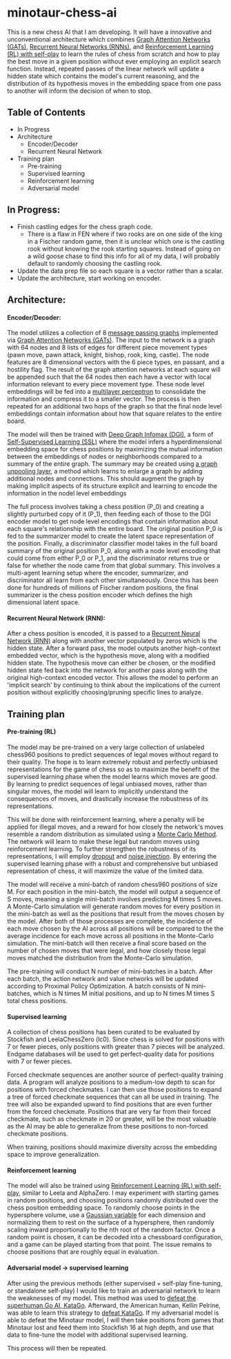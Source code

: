 # minotaur-chess-ai
This is a new chess AI that I am developing. It will have a innovative and unconventional architecture which combines [Graph Attention Networks (GATs)](https://en.wikipedia.org/wiki/Graph_neural_network#Graph_attention_network), [Recurrent Neural Networks (RNNs)](https://en.wikipedia.org/wiki/Recurrent_neural_network), and [Reinforcement Learning (RL) with self-play](https://en.wikipedia.org/wiki/Self-play) to learn the rules of chess from scratch and how to play the best move in a given position without ever employing an explicit search function. Instead, repeated passes of the linear network will update a hidden state which contains the model's current reasoning, and the distribution of its hypothesis moves in the embedding space from one pass to another will inform the decision of when to stop.

## Table of Contents

* In Progress
* Architecture
   * Encoder/Decoder
   * Recurrent Neural Network
* Training plan
   * Pre-training
   * Supervised learning
   * Reinforcement learning
   * Adversarial model

## In Progress:
* Finish castling edges for the chess graph code.
  * There is a flaw in FEN where if two rooks are on one side of the king in a Fischer random game, then it is unclear which one is the castling rook without knowing the rook starting squares. Instead of going on a wild goose chase to find this info for all of my data, I will probably default to randomly choosing the castling rook.
* Update the data prep file so each square is a vector rather than a scalar.
* Update the architecture, start working on encoder.

## Architecture:
#### Encoder/Decoder:
The model utilizes a collection of 8 [message passing graphs](https://pytorch-geometric.readthedocs.io/en/latest/tutorial/create_gnn.html) implemented via [Graph Attention Networks (GATs)](https://en.wikipedia.org/wiki/Graph_neural_network#Graph_attention_network). The input to the network is a graph with 64 nodes and 8 lists of edges for different piece movement types (pawn move, pawn attack, knight, bishop, rook, king, castle). The node features are 8 dimensional vectors with the 6 piece types, en passant, and a hostility flag. The result of the graph attention networks at each square will be appended such that the 64 nodes then each have a vector with local information relevant to every piece movement type. These node level embeddings will be fed into a [multilayer perceptron](https://en.wikipedia.org/wiki/Multilayer_perceptron) to consolidate the information and compress it to a smaller vector. The process is then repeated for an additional two hops of the graph so that the final node level embeddings contain information about how that square relates to the entire board.

The model will then be trained with [Deep Graph Infomax (DGI)](https://arxiv.org/abs/1809.10341), a form of [Self-Supervised Learning (SSL)](https://en.wikipedia.org/wiki/Self-supervised_learning) where the model infers a hyperdimensional embedding space for chess positions by maximizing the mutual information between the embeddings of nodes or neighborhoods compared to a summary of the entire graph. 
The summary may be created using [a graph unpooling layer](https://arxiv.org/abs/2206.01874), a method which learns to enlarge a graph by adding additional nodes and connections. This should augment the graph by making implicit aspects of its structure explicit and learning to encode the information in the nodel level embeddings

The full process involves taking a chess position (P_0) and creating a slightly purturbed copy of it (P_1), then feeding each of those to the DGI encoder model to get node level encodings that contain information about each square's relationship with the entire board. The original position P_0 is fed to the summarizer model to create the latent space representation of the position. Finally, a discriminator classifier model takes in the full board summary of the original position P_0, along with a node level encoding that could come from either P_0 or P_1, and the discriminator returns true or false for whether the node came from that global summary. This involves a multi-agent learning setup where the encoder, summarizer, and discriminator all learn from each other simultaneously. Once this has been done for hundreds of millions of Fischer random positions, the final summarizer is the chess position encoder which defines the high dimensional latent space.

#### Recurrent Neural Network (RNN):
After a chess position is encoded, it is passed to a [Recurrent Neural Network (RNN)](https://en.wikipedia.org/wiki/Recurrent_neural_network) along with another vector populated by zeros which is the hidden state. After a forward pass, the model outputs another high-context embedded vector, which is the hypothesis move, along with a modified hidden state. The hypothesis move can either be chosen, or the modified hidden state fed back into the network for another pass along with the original high-context encoded vector. This allows the model to perform an 'implicit search' by continuing to think about the implications of the current position without explicitly choosing/pruning specific lines to analyze.

## Training plan
#### Pre-training (RL)
The model may be pre-trained on a very large collection of unlabeled chess960 positions to predict sequences of legal moves without regard to their quality. The hope is to learn extremely robust and perfectly unbiased representations for the game of chess so as to maximize the benefit of the supervised learning phase when the model learns which moves are good. By learning to predict sequences of legal unbiased moves, rather than singular moves, the model will learn to implicitly understand the consequences of moves, and drastically increase the robustness of its representations.

This will be done with reinforcement learning, where a penalty will be applied for illegal moves, and a reward for how closely the network's moves resemble a random distribution as simulated using a [Monte Carlo Method](https://en.wikipedia.org/wiki/Monte_Carlo_method). The network will learn to make these legal but random moves using reinforcement learning. To further strengthen the robustness of its representations, I will employ [dropout](https://towardsdatascience.com/dropout-in-neural-networks-47a162d621d9) and [noise injection](https://machinelearningmastery.com/train-neural-networks-with-noise-to-reduce-overfitting/). By entering the supervised learning phase with a robust and comprehensive but unbiased representation of chess, it will maximize the value of the limited data.

The model will receive a mini-batch of random chess960 positions of size M. For each position in the mini-batch, the model will output a sequence of S moves, meaning a single mini-batch involves predicting M times S moves. A Monte-Carlo simulation will generate random moves for every position in the mini-batch as well as the positions that result from the moves chosen by the model. After both of those processes are complete, the incidence of each move chosen by the AI across all positions will be compared to the the average incidence for each move across all positions in the Monte-Carlo simulation. The mini-batch will then receive a final score based on the number of chosen moves that were legal, and how closely those legal moves matched the distribution from the Monte-Carlo simulation.

The pre-training will conduct N number of mini-batches in a batch. After each batch, the action network and value networks will be updated according to Proximal Policy Optimization. A batch consists of N mini-batches, which is N times M initial positions, and up to N times M times S total chess positions.

#### Supervised learning
A collection of chess positions has been curated to be evaluated by Stockfish and LeelaChessZero (lc0). Since chess is solved for positions with 7 or fewer pieces, only positions with greater than 7 pieces will be analyzed. Endgame databases will be used to get perfect-quality data for positions with 7 or fewer pieces.

Forced checkmate sequences are another source of perfect-quality training data. A program will analyze positions to a medium-low depth to scan for positions with forced checkmates. I can then use those positions to expand a tree of forced checkmate sequences that can all be used in training. The tree will also be expanded upward to find positions that are even further from the forced checkmate. Positions that are very far from their forced checkmate, such as checkmate in 20 or greater, will be the most valuable as the AI may be able to generalize from these positions to non-forced checkmate positions.

When training, positions should maximize diversity across the embedding space to improve generalization.

#### Reinforcement learning
The model will also be trained using [Reinforcement Learning (RL) with self-play](https://en.wikipedia.org/wiki/Self-play), similar to Leela and AlphaZero. I may experiment with starting games in random positions, and choosing positions randomly distributed over the chess position embedding space. To randomly choose points in the hypersphere volume, use a [Gaussian variable](https://en.wikipedia.org/wiki/Normal_distribution) for each dimension and normalizing them to rest on the surface of a hypersphere, then randomly scaling inward proportionally to the nth root of the random factor. Once a random point is chosen, it can be decoded into a chessboard configuration, and a game can be played starting from that point. The issue remains to choose positions that are roughly equal in evaluation.

#### Adversarial model -> supervised learning
After using the previous methods (either supervised + self-play fine-tuning, or standalone self-play) I would like to train an adversarial network to learn the weaknesses of my model. This method was used to [defeat the superhuman Go AI, KataGo](https://arxiv.org/abs/2211.00241). Afterward, the American human, Kellin Pelrine, was able to learn this strategy to [defeat KataGo](https://arstechnica.com/information-technology/2023/02/man-beats-machine-at-go-in-human-victory-over-ai/). If my adversarial model is able to defeat the Minotaur model, I will then take positions from games that Minotaur lost and feed them into Stockfish 16 at high depth, and use that data to fine-tune the model with additional supervised learning.

This process will then be repeated.


